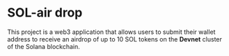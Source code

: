 # SOL-air drop
This project is a web3 application that allows users to submit their wallet address to receive an airdrop of up to 10 SOL tokens on the <strong>Devnet</strong> cluster of the Solana blockchain.


